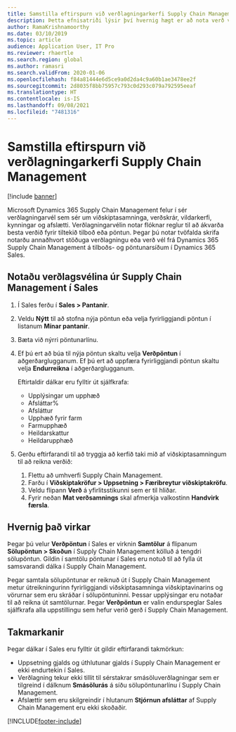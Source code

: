 ```yaml
---
title: Samstilla eftirspurn við verðlagningarkerfi Supply Chain Management
description: Þetta efnisatriði lýsir því hvernig hægt er að nota verð vélina í Microsoft Dynamics 365 Supply Chain Management úr Dynamics 365 Sales.
author: RamaKrishnamoorthy
ms.date: 03/10/2019
ms.topic: article
audience: Application User, IT Pro
ms.reviewer: rhaertle
ms.search.region: global
ms.author: ramasri
ms.search.validFrom: 2020-01-06
ms.openlocfilehash: f84a81444e6d5ce9a0d2da4c9a60b1ae3478ee2f
ms.sourcegitcommit: 2d8035f8bb75957c793c0d293c079a792595eeaf
ms.translationtype: HT
ms.contentlocale: is-IS
ms.lasthandoff: 09/08/2021
ms.locfileid: "7481316"
---
```

# <a name="sync-on-demand-with-the-supply-chain-management-pricing-engine"></a>Samstilla eftirspurn við verðlagningarkerfi Supply Chain Management

[!include [banner](../../includes/banner.md)]



Microsoft Dynamics 365 Supply Chain Management felur í sér verðlagningarvél sem sér um viðskiptasamninga, verðskrár, vildarkerfi, kynningar og afslætti. Verðlagningarvélin notar flóknar reglur til að ákvarða besta verðið fyrir tiltekið tilboð eða pöntun. Þegar þú notar tvöfalda skrifa notarðu annaðhvort stöðuga verðlagningu eða verð vél frá Dynamics 365 Supply Chain Management á tilboðs- og pöntunarsíðum í Dynamics 365 Sales.

## <a name="use-the-pricing-engine-from-supply-chain-management-in-sales"></a>Notaðu verðlagsvélina úr Supply Chain Management í Sales

1. Í Sales ferðu í **Sales \> Pantanir**.
2. Veldu **Nýtt** til að stofna nýja pöntun eða velja fyrirliggjandi pöntun í listanum **Mínar pantanir**.
3. Bæta við nýrri pöntunarlínu.
4. Ef þú ert að búa til nýja pöntun skaltu velja **Verðpöntun** í aðgerðarglugganum. Ef þú ert að uppfæra fyrirliggjandi pöntun skaltu velja **Endurreikna** í aðgerðarglugganum.

    Eftirtaldir dálkar eru fylltir út sjálfkrafa:

    + Upplýsingar um upphæð
    + Afsláttar%
    + Afsláttur
    + Upphæð fyrir farm
    + Farmupphæð
    + Heildarskattur
    + Heildarupphæð
    
5. Gerðu eftirfarandi til að tryggja að kerfið taki mið af viðskiptasamningum til að reikna verðið:
    1. Flettu að umhverfi Supply Chain Management.
    2. Farðu í **Viðskiptakröfur \> Uppsetning \> Færibreytur viðskiptakröfu**.
    3. Veldu flipann **Verð** á yfirlitsstikunni sem er til hliðar.
    4. Fyrir neðan **Mat verðsamnings** skal afmerkja valkostinn **Handvirk færsla**.

## <a name="how-it-works"></a>Hvernig það virkar

Þegar þú velur **Verðpöntun** í Sales er virknin **Samtölur** á flipanum **Sölupöntun \> Skoðun** í Supply Chain Management kölluð á tengdri sölupöntun. Gildin í samtölu pöntunar í Sales eru notuð til að fylla út samsvarandi dálka í Supply Chain Management.

Þegar samtala sölupöntunar er reiknuð út í Supply Chain Management metur útreikningurinn fyrirliggjandi viðskiptasamninga viðskiptavinarins og vörurnar sem eru skráðar í sölupöntuninni. Þessar upplýsingar eru notaðar til að reikna út samtölurnar. Þegar **Verðpöntun** er valin endurspeglar Sales sjálfkrafa alla uppstillingu sem hefur verið gerð í Supply Chain Management.

## <a name="limitations"></a>Takmarkanir

Þegar dálkar í Sales eru fylltir út gildir eftirfarandi takmörkun:

+ Uppsetning gjalds og úthlutunar gjalds í Supply Chain Management er ekki endurtekin í Sales.
+ Verðlagning tekur ekki tillit til sérstakrar smásöluverðlagningar sem er tilgreind í dálknum **Smásölurás** á síðu sölupöntunarlínu í Supply Chain Management.
+ Afslættir sem eru skilgreindir í hlutanum **Stjórnun afsláttar** af Supply Chain Management eru ekki skoðaðir.


[!INCLUDE[footer-include](../../../../includes/footer-banner.md)]

